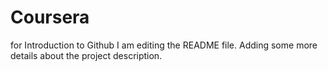 # Coursera
for Introduction to Github 
I am editing the README file. Adding some more details about the project description.
